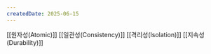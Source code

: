 ```yaml
---
createdDate: 2025-06-15
---
```

[[원자성(Atomic)]]
[[일관성(Consistency)]]
[[격리성(Isolation)]]
[[지속성(Durability)]]
